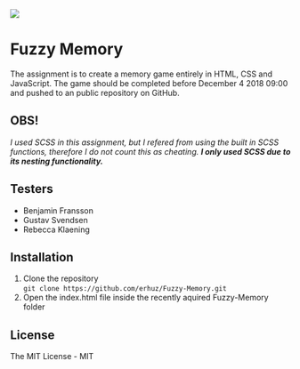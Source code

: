 <img src="https://media.giphy.com/media/3GnCVaJAGhfJ6/giphy.gif">
<br>

# Fuzzy Memory
The assignment is to create a memory game entirely in HTML, CSS and JavaScript. The game should be completed before December 4 2018 09:00 and pushed to an public repository on GitHub.

## **OBS!**
_I used SCSS in this assignment, but I refered from using the built in SCSS functions, therefore I do not count this as cheating. **I only used SCSS due to its nesting functionality.**_

## Testers
- Benjamin Fransson
- Gustav Svendsen
- Rebecca Klaening

## Installation
1. Clone the repository  
`git clone https://github.com/erhuz/Fuzzy-Memory.git`
1. Open the index.html file inside the recently aquired Fuzzy-Memory folder

## License
The MIT License - MIT
